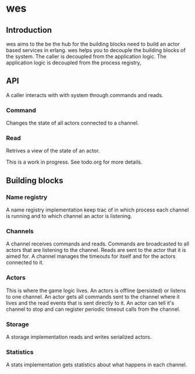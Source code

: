 # wes

## Introduction

wes aims to the be the hub for the building blocks need to build an
actor based services in erlang.
wes helps you to decouple the building blocks of the system.
The caller is decoupled from the application logic.
The application logic is decoupled from the process registry,

## API
A caller interacts with with system through commands and reads.

### Command
Changes the state of all actors connected to a channel.

### Read
Retrives a view of the state of an actor.

This is a work in progress. See todo.org for more details.

## Building blocks

### Name registry
A name registry implementation keep trac of in which process each channel is
running and to which channel an actor is listening.

### Channels
A channel receives commands and reads.
Commands are broadcasted to all actors that are listening to the channel.
Reads are sent to the actor that it is aimed for.
A channel manages the timeouts for itself and for the actors connected to it.

### Actors
This is where the game logic lives.
An actors is offline (persisted) or listens to one channel.
An actor gets all commands sent to the channel where it lives and
the read events that is sent directly to it.
An actor can tell it's channel to stop and can register periodic
timeout calls from the channel.

### Storage
A storage implementation reads and writes serialized actors.

### Statistics
A stats implementation gets statistics about what happens in each channel.
